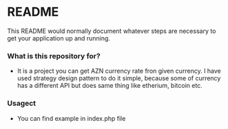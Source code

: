# README #

This README would normally document whatever steps are necessary to get your application up and running.

### What is this repository for? ###

* It is a project you can get AZN currency rate fron given currency. I have used strategy design pattern to do it simple, because some of currency has a different API but does same thing like etherium, bitcoin etc.

### Usagect
* You can find example in index.php file
